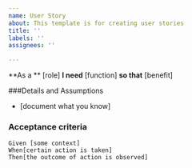 ```yaml
---
name: User Story
about: This template is for creating user stories
title: ''
labels: ''
assignees: ''

---
```


**As a ** [role]
**I need** [function]
**so that** [benefit]

###Details and Assumptions
* [document what you know]

### Acceptance criteria

```gherkin
Given [some context]
When[certain action is taken]
Then[the outcome of action is observed]
```
